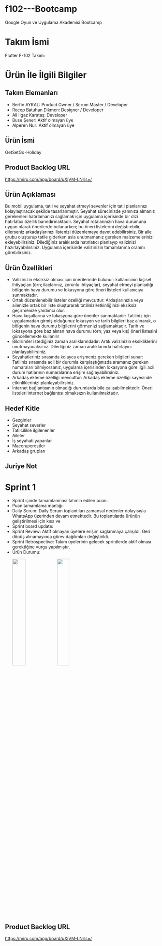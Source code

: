 # f102---Bootcamp
Google Oyun ve Uygulama Akademisi Bootcamp

# Takım İsmi
Flutter F-102 Takımı

# Ürün İle İlgili Bilgiler

## Takım Elemanları
- Berfin AYKAL: Product Owner / Scrum Master / Developer
- Recep Batuhan Dikmen: Designer / Developer
- Ali Ilgaz Karataş: Developer
- Buse Şener: Aktif olmayan üye
- Alperen Nur: Aktif olmayan üye

## Ürün İsmi
GetSetGo-Holiday

## Product Backlog URL
https://miro.com/app/board/uXjVM-LNrls=/

## Ürün Açıklaması
Bu mobil uygulama, tatil ve seyahat etmeyi sevenler için tatil planlarınızı kolaylaştıracak şekilde tasarlanmıştır. Seyahat sürecinizde yanınıza almanız gerekenleri hatırlamanızı sağlamak için uygulama içerisinde bir dizi hatırlatıcı özellik barındırmaktadır. Seyahat rotalarınızın hava durumuna uygun olarak önerilerde bulunurken; bu öneri listelerini değiştirebilir, dilerseniz arkadaşlarınızı listenizi düzenlemeye davet edebilirsiniz. Bir aile grubu oluşturup tatile giderken asla unutmamanız gereken malzemelerinizi ekleyebilirsiniz. Dilediğiniz aralıklarda hatırlatıcı planlayıp valizinizi hazırlayabilirsiniz. Uygulama içerisinde valizinizin tamamlanma oranını görebilirsiniz.

## Ürün Özellikleri
- Valizinizin eksiksiz olması için önerilerinde bulunur: kullanıcının kişisel ihtiyaçları (örn; ilaçlarınız, zorunlu ihtiyaçlar), seyahat etmeyi planladığı bölgenin hava durumu ve lokasyona göre öneri listeleri kullanıcıya sunmaktadır.
- Ortak düzenlenebilir listeler özelliği mevcuttur: Ardaşlarınızla veya ailenizle ortak bir liste oluşturarak tatilinizi/etkinliğinizi eksiksiz geçirmenize yardımcı olur.
- Hava koşullarına ve lokasyona göre öneriler sunmaktadır: Tatiliniz için uygulamadan girmiş olduğunuz lokasyon ve tarih bilgileri baz alınarak, o bölgenin hava durumu bilgilerini görmenizi sağlamaktadır. Tarih ve lokasyona göre baz alınan hava durumu (örn; yaz veya kış) öneri listesini güncellemekte kullanılır
- Bildirimler istediğiniz zaman aralıklarındadır: Artık valizinizin eksikliklerini unutmayacaksınız. Dilediğiniz zaman aralıklarında hatırlayıcı planlayabilirsiniz.
- Seyahatleriniz sırasında kolayca erişmeniz gereken bilgileri sunar: Tatiliniz sırasında acil bir durumla karşılaştığınızda aramanız gereken numaraları bilmiyorsanız, uygulama içerisinden lokasyona göre ilgili acil durum hatlarının numaralarına erişim sağlayabilirsiniz.
- Arkadaş ekleme özelliği mevcuttur: Arkadaş ekleme özelliği sayesinde etkinliklerinizi planlayabilirsiniz.
- İnternet bağlantısının olmadığı durumlarda bile çalışabilmektedir: Öneri listeleri internet bağlantısı olmaksızın kullanılmaktadır.

## Hedef Kitle
- Gezginler
- Seyahat severler
- Tatilcilikle ilgilenenler
- Aileler
- İş seyahati yapanlar
- Maceraperestler
- Arkadaş grupları
  
## Juriye Not

# Sprint 1
- Sprint içinde tamamlanması tahmin edilen puan:
- Puan tamamlama mantığı:
- Daily Scrum: Daily Scrum toplantıları zamansal nedenler dolayısıyla WhatsApp üzerinden devam etmektedir. Bu toplantılarda ürünün geliştirilmesi için kısa ve 
- Sprint board update:
- Sprint Review: Aktif olmayan üyelere erişim sağlanmaya çalışıldı. Geri dönüş alınamayınca görev dağılımları değiştirildi.
- Sprint Retrospective: Takım üyelerinin gelecek sprintlerde aktif olması gerektiğine vurgu yapılmıştır.
- Ürün Durumu:  <p float="left">
  <img width="30%" src="https://github.com/berfinaykal/f102---Bootcamp/assets/62702645/f163ec15-2654-4573-8278-7a7e6c591645"/>
  <img width="30%" src="https://github.com/berfinaykal/f102---Bootcamp/assets/62702645/e2a87a84-929f-4eaa-ae87-e9d381faa704"/>
</p>

## Product Backlog URL
https://miro.com/app/board/uXjVM-LNrls=/
